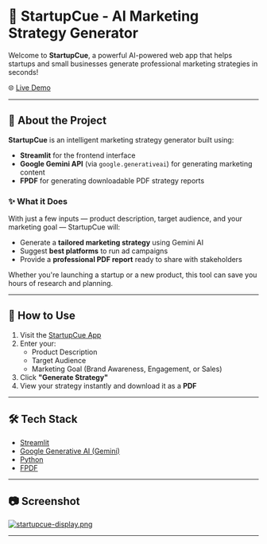 # 🚀 StartupCue - AI Marketing Strategy Generator

Welcome to **StartupCue**, a powerful AI-powered web app that helps startups and small businesses generate professional marketing strategies in seconds!

🌐 [Live Demo](https://startupcue.streamlit.app/)

---

## 📘 About the Project

**StartupCue** is an intelligent marketing strategy generator built using:

- **Streamlit** for the frontend interface
- **Google Gemini API** (via `google.generativeai`) for generating marketing content
- **FPDF** for generating downloadable PDF strategy reports

### ✨ What it Does

With just a few inputs — product description, target audience, and your marketing goal — StartupCue will:

- Generate a **tailored marketing strategy** using Gemini AI
- Suggest **best platforms** to run ad campaigns
- Provide a **professional PDF report** ready to share with stakeholders

Whether you're launching a startup or a new product, this tool can save you hours of research and planning.

---


## 🚀 How to Use

1. Visit the [StartupCue App](https://startupcue.streamlit.app/)
2. Enter your:
   - Product Description
   - Target Audience
   - Marketing Goal (Brand Awareness, Engagement, or Sales)
3. Click **"Generate Strategy"**
4. View your strategy instantly and download it as a **PDF**

---

## 🛠 Tech Stack

- [Streamlit](https://streamlit.io/)
- [Google Generative AI (Gemini)](https://ai.google.dev/)
- [Python](https://python.org/)
- [FPDF](https://py-pdf.github.io/fpdf2/)

---

## 📷 Screenshot

[![startupcue-display.png](https://i.postimg.cc/rpbV1CSz/startupcue-display.png)](https://postimg.cc/06Y1xSXq)

---
